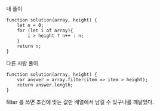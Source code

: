 내 풀이
```JS
function solution(array, height) {
    let n = 0;
    for (let i of array){
        i > height ? n++ : n;
    }
    return n;
}
```
다른 사람 풀이
```JS
function solution(array, height) {
    var answer = array.filter(item => item > height);
    return answer.length;
}
```

filter 를 쓰면 조건에 맞는 값만 배열에서 남길 수 있구나를 깨달았다.